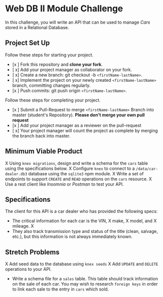 # Web DB II Module Challenge

In this challenge, you will write an API that can be used to manage _Cars_ stored in a Relational Database.

## Project Set Up

Follow these steps for starting your project.

- [x ] Fork this repository and **clone your fork**.
- [ x] Add your project manager as collaborator on your fork.
- [ x] Create a new branch: git checkout -b `<firstName-lastName>`.
- [ x] Implement the project on your newly created `<firstName-lastName>` branch, committing changes regularly.
- [x ] Push commits: git push origin `<firstName-lastName>`.

Follow these steps for completing your project.

- [x ] Submit a Pull-Request to merge `<firstName-lastName>` Branch into master (student's Repository). **Please don't merge your own pull request**
- [x ] Add your project manager as a reviewer on the pull-request
- [ x] Your project manager will count the project as complete by merging the branch back into master.

## Minimum Viable Product

X Using `knex migrations`, design and write a schema for the `cars` table using the specifications below.
X Configure `knex` to connect to a `/data/car-dealer.db3` database using the `sqlite3` npm module. 
X Write a set of endpoints to support `CREATE` and `READ` operations on the `cars` resource. 
X Use a rest client like _Insomnia_ or _Postman_ to test your API.

## Specifications

The client for this API is a car dealer who has provided the following specs:

- The critical information for each car is the 
VIN, X
make, X
model, and X
mileage. X
- They also track 
transmission type and 
status of the title 
(clean, salvage, etc.), but this information is not always immediately known. 

## Stretch Problems

X Add seed data to the database using `knex seeds`
X Add `UPDATE` and `DELETE` operations to your API.
- Write a schema file for a `sales` table. This table should track information on the sale of each car. You may wish to research `foreign keys` in order to link each sale to the entry in `cars` which sold. 
